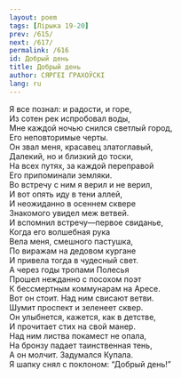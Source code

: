 ```yaml
---
layout: poem
tags: [Лірыка 19-20]
prev: /615/
next: /617/
permalink: /616
id: Добрый день
title: Добрый день
author: СЯРГЕІ ГРАХОЎСКІ
lang: ru
---
```



Я все познал: и радости, и горе,  
Из сотен рек испробовал воды,  
Мне каждой ночью снился светлый город,  
Его неповторимые черты.  
Он звал меня, красавец златоглавый,  
Далекий, но и близкий до тоски,  
На всех путях, за каждой переправой  
Его припоминали земляки.  
Во встречу с ним я верил и не верил,  
И вот опять иду в тени аллей,  
И неожиданно в осеннем сквере  
Знакомого увидел меж ветвей.  
И вспомнил встречу—первое свиданье,  
Когда его волшебная рука  
Вела меня, смешного пастушка,  
По виражам на дедовом кургане  
И привела тогда в чудесный свет.  
А через годы тропами Полесья  
Прошел нежданно с посохом поэт  
К бессмертным коммунарам на Аресе.  
Вот он стоит. Над ним свисают ветви.  
Шумит проспект и зеленеет сквер.  
Он улыбнется, кажется, как в детстве,  
И прочитает стих на свой манер.  
Над ним листва покамест не опала,  
На бронзу падает таинственная тень,  
А он молчит. Задумался Купала.  
Я шапку снял с поклоном: “Добрый день!”  
